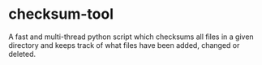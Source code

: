 # checksum-tool
A fast and multi-thread python script which checksums all files in a given directory and keeps track of what files have been added, changed or deleted.
